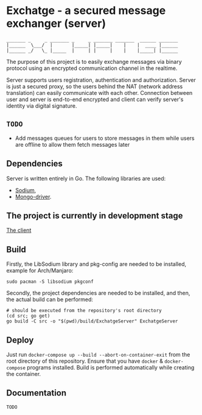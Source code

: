 
# Exchatge - a secured message exchanger (server)

```
_______ _     _ _______ _     _ _______ _______  ______ _______
|______  \___/  |       |_____| |_____|    |    |  ____ |______
|______ _/   \_ |_____  |     | |     |    |    |_____| |______
```

The purpose of this project is to easily exchange messages
via binary protocol using an encrypted communication channel
in the realtime.

Server supports users registration, authentication and authorization. 
Server is just a secured proxy, so the users behind the NAT (network address translation) 
can easily communicate with each other. 
Connection between user and server is end-to-end encrypted and client can verify 
server's identity via digital signature.

## `TODO`
* Add messages queues for users to store messages in them while users are offline to allow them fetch messages later

## Dependencies

Server is written entirely in Go. 
The following libraries are used: 
* [Sodium](https://github.com/jamesruan/sodium), 
* [Mongo-driver](https://pkg.go.dev/go.mongodb.org/mongo-driver).

## The project is currently in development stage

[The client](https://github.com/vadniks/ExchatgeDesktopClient)

## Build

Firstly, the LibSodium library and pkg-config are needed to be installed, example for Arch/Manjaro:
```shell
sudo pacman -S libsodium pkgconf
```
Secondly, the project dependencies are needed to be installed, and then, 
the actual build can be performed:
```shell
# should be executed from the repository's root directory
(cd src; go get)
go build -C src -o "$(pwd)/build/ExchatgeServer" ExchatgeServer
```

## Deploy

Just run `docker-compose up --build --abort-on-container-exit` from the root directory of this repository. 
Ensure that you have `docker` & `docker-compose` programs installed. Build is 
performed automatically while creating the container.

## Documentation

`TODO`
